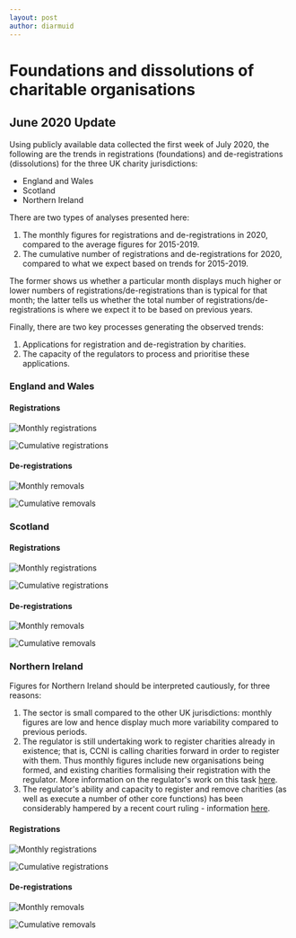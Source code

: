 ```yaml
---
layout: post
author: diarmuid
---
```


# Foundations and dissolutions of charitable organisations

## June 2020 Update

Using publicly available data collected the first week of July 2020, the following are the trends in registrations (foundations) and de-registrations (dissolutions) for the three UK charity jurisdictions:
* England and Wales
* Scotland
* Northern Ireland

There are two types of analyses presented here:
1. The monthly figures for registrations and de-registrations in 2020, compared to the average figures for 2015-2019.
2. The cumulative number of registrations and de-registrations for 2020, compared to what we expect based on trends for 2015-2019.

The former shows us whether a particular month displays much higher or lower numbers of registrations/de-registrations than is typical for that month; the latter tells us whether the total number of registrations/de-registrations is where we expect it to be based on previous years.

Finally, there are two key processes generating the observed trends:
1. Applications for registration and de-registration by charities.
2. The capacity of the regulators to process and prioritise these applications.

### England and Wales

#### Registrations

![Monthly registrations](ew-monthly-cumulative-registrations-2020-07-10.png)

![Cumulative registrations](charity-covid19/figures/ew-monthly-cumulative-registrations-2020-07-10.png)

#### De-registrations

![Monthly removals](/figures/ew-monthly-removals-2020-07-10.png)

![Cumulative removals](/figures/ew-monthly-cumulative-removals-2020-07-10.png)

### Scotland

#### Registrations

![Monthly registrations](/figures/scot-monthly-registrations-2020-07-10.png)

![Cumulative registrations](/figures/scot-monthly-cumulative-registrations-2020-07-10.png)

#### De-registrations

![Monthly removals](/figures/scot-monthly-removals-2020-07-10.png)

![Cumulative removals](/figures/scot-monthly-cumulative-removals-2020-07-10.png)

### Northern Ireland

Figures for Northern Ireland should be interpreted cautiously, for three reasons:
1. The sector is small compared to the other UK jurisdictions: monthly figures are low and hence display much more variability compared to previous periods.
2. The regulator is still undertaking work to register charities already in existence; that is, CCNI is calling charities forward in order to register with them. Thus monthly figures include new organisations being formed, and existing charities formalising their registration with the regulator. More information on the regulator's work on this task [here](https://apps.charitycommissionni.org.uk/About_us/Contacting_us/FAQs.aspx#Registration%20begins%20date?).
3. The regulator's ability and capacity to register and remove charities (as well as execute a number of other core functions) has been considerably hampered by a recent court ruling - information [here](https://www.charitycommissionni.org.uk/news/legal-update/).

#### Registrations

![Monthly registrations](/figures/ni-monthly-registrations-2020-07-10.png)

![Cumulative registrations](/figures/ni-monthly-cumulative-registrations-2020-07-10.png)

#### De-registrations

![Monthly removals](/figures/ni-monthly-removals-2020-07-10.png)

![Cumulative removals](/figures/ni-monthly-cumulative-removals-2020-07-10.png)